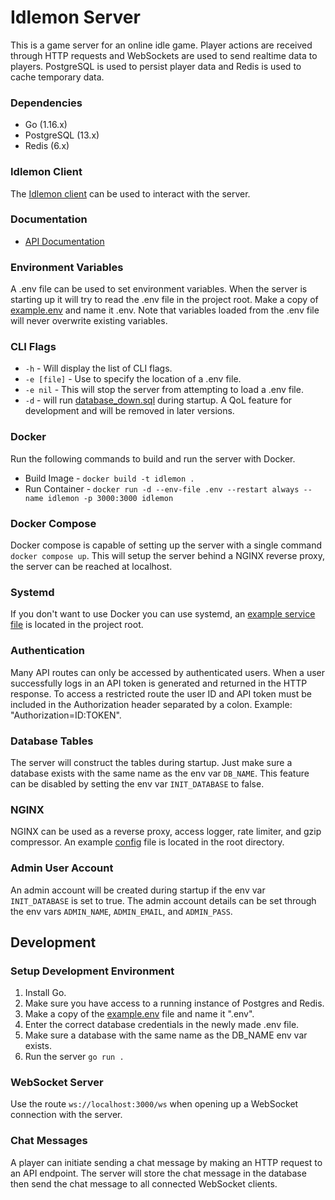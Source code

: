 # Idlemon Server

This is a game server for an online idle game. Player actions are received through HTTP requests and WebSockets are used to send realtime data to players. PostgreSQL is used to persist player data and Redis is used to cache temporary data.

### Dependencies

-   Go (1.16.x)
-   PostgreSQL (13.x)
-   Redis (6.x)

### Idlemon Client

The [Idlemon client](https://github.com/cdrpl/idlemon-client) can be used to interact with the server.

### Documentation

-   [API Documentation](https://documenter.getpostman.com/view/12308444/T1LLE7wE)

### Environment Variables

A .env file can be used to set environment variables. When the server is starting up it will try to read the .env file in the project root. Make a copy of [example.env](/example.env) and name it .env. Note that variables loaded from the .env file will never overwrite existing variables.

### CLI Flags

-   `-h` - Will display the list of CLI flags.
-   `-e [file]` - Use to specify the location of a .env file.
-   `-e nil` - This will stop the server from attempting to load a .env file.
-   `-d` - will run [database_down.sql](/database_down.sql) during startup. A QoL feature for development and will be removed in later versions.

### Docker

Run the following commands to build and run the server with Docker.

-   Build Image - `docker build -t idlemon .`
-   Run Container - `docker run -d --env-file .env --restart always --name idlemon -p 3000:3000 idlemon`

### Docker Compose

Docker compose is capable of setting up the server with a single command `docker compose up`. This will setup the server behind a NGINX reverse proxy, the server can be reached at localhost.

### Systemd

If you don't want to use Docker you can use systemd, an [example service file](/idlemon.service) is located in the project root.

### Authentication

Many API routes can only be accessed by authenticated users. When a user successfully logs in an API token is generated and returned in the HTTP response. To access a restricted route the user ID and API token must be included in the Authorization header separated by a colon. Example: "Authorization=ID:TOKEN".

### Database Tables

The server will construct the tables during startup. Just make sure a database exists with the same name as the env var `DB_NAME`. This feature can be disabled by setting the env var `INIT_DATABASE` to false.

### NGINX

NGINX can be used as a reverse proxy, access logger, rate limiter, and gzip compressor. An example [config](/nginx.conf) file is located in the root directory.

### Admin User Account

An admin account will be created during startup if the env var `INIT_DATABASE` is set to true. The admin account details can be set through the env vars `ADMIN_NAME`, `ADMIN_EMAIL`, and `ADMIN_PASS`.

## Development

### Setup Development Environment

1. Install Go.
2. Make sure you have access to a running instance of Postgres and Redis.
3. Make a copy of the [example.env](/example.env) file and name it ".env".
4. Enter the correct database credentials in the newly made .env file.
5. Make sure a database with the same name as the DB_NAME env var exists.
6. Run the server `go run .`

### WebSocket Server

Use the route `ws://localhost:3000/ws` when opening up a WebSocket connection with the server.

### Chat Messages

A player can initiate sending a chat message by making an HTTP request to an API endpoint. The server will store the chat message in the database then send the chat message to all connected WebSocket clients.
